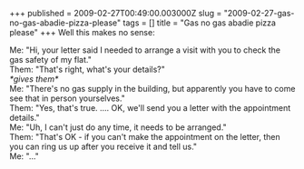 +++
published = 2009-02-27T00:49:00.003000Z
slug = "2009-02-27-gas-no-gas-abadie-pizza-please"
tags = []
title = "Gas no gas abadie pizza please"
+++
Well this makes no sense:  
  
Me: "Hi, your letter said I needed to arrange a visit with you to check
the gas safety of my flat."  
Them: "That's right, what's your details?"  
<span style="font-style: italic;">\*gives them\*</span>  
Me: "There's no gas supply in the building, but apparently you have to
come see that in person yourselves."  
Them: "Yes, that's true. .... OK, we'll send you a letter with the
appointment details."  
Me: "Uh, I can't just do any time, it needs to be arranged."  
Them: "That's OK - if you can't make the appointment on the letter, then
you can ring us up after you receive it and tell us."  
Me: "..."
